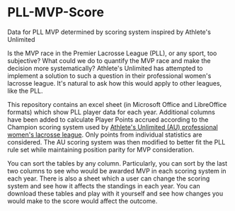 # PLL-MVP-Score
Data for PLL MVP determined by scoring system inspired by Athlete's Unlimited

Is the MVP race in the Premier Lacrosse League (PLL), or any sport, too subjective? What could we do to quantify the MVP race and make the decision more systematically? Athlete's Unlimited has attempted to implement a solution to such a question in their professional women's lacrosse league. It's natural to ask how this would apply to other leagues, like the PLL.

This repository contains an excel sheet (in Microsoft Office and LibreOffice formats) which show PLL player data for each year. Additional columns have been added to calculate Player Points accrued according to the Champion scoring system used by [Athlete's Unlimited (AU) professional women's lacrosse league](https://auprosports.com/lacrosse/how-we-play/). Only points from individual statistics are considered. The AU scoring system was then modified to better fit the PLL rule set while maintaining position parity for MVP consideration. 

You can sort the tables by any column. Particularly, you can sort by the last two columns to see who would be awarded MVP in each scoring system in each year. There is also a sheet which a user can change the scoring system and see how it affects the standings in each year. You can download these tables and play with it yourself and see how changes you would make to the score would affect the outcome.
